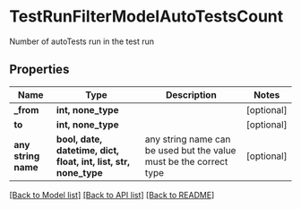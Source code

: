 # TestRunFilterModelAutoTestsCount

Number of autoTests run in the test run

## Properties
Name | Type | Description | Notes
------------ | ------------- | ------------- | -------------
**_from** | **int, none_type** |  | [optional] 
**to** | **int, none_type** |  | [optional] 
**any string name** | **bool, date, datetime, dict, float, int, list, str, none_type** | any string name can be used but the value must be the correct type | [optional]

[[Back to Model list]](../README.md#documentation-for-models) [[Back to API list]](../README.md#documentation-for-api-endpoints) [[Back to README]](../README.md)


